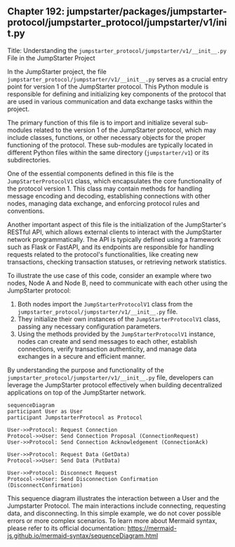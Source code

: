 ## Chapter 192: jumpstarter/packages/jumpstarter-protocol/jumpstarter_protocol/jumpstarter/v1/__init__.py

 Title: Understanding the `jumpstarter_protocol/jumpstarter/v1/__init__.py` File in the JumpStarter Project

   In the JumpStarter project, the file `jumpstarter_protocol/jumpstarter/v1/__init__.py` serves as a crucial entry point for version 1 of the JumpStarter protocol. This Python module is responsible for defining and initializing key components of the protocol that are used in various communication and data exchange tasks within the project.

   The primary function of this file is to import and initialize several sub-modules related to the version 1 of the JumpStarter protocol, which may include classes, functions, or other necessary objects for the proper functioning of the protocol. These sub-modules are typically located in different Python files within the same directory (`jumpstarter/v1`) or its subdirectories.

   One of the essential components defined in this file is the `JumpStarterProtocolV1` class, which encapsulates the core functionality of the protocol version 1. This class may contain methods for handling message encoding and decoding, establishing connections with other nodes, managing data exchange, and enforcing protocol rules and conventions.

   Another important aspect of this file is the initialization of the JumpStarter's RESTful API, which allows external clients to interact with the JumpStarter network programmatically. The API is typically defined using a framework such as Flask or FastAPI, and its endpoints are responsible for handling requests related to the protocol's functionalities, like creating new transactions, checking transaction statuses, or retrieving network statistics.

   To illustrate the use case of this code, consider an example where two nodes, Node A and Node B, need to communicate with each other using the JumpStarter protocol:

   1. Both nodes import the `JumpStarterProtocolV1` class from the `jumpstarter_protocol/jumpstarter/v1/__init__.py` file.
   2. They initialize their own instances of the `JumpStarterProtocolV1` class, passing any necessary configuration parameters.
   3. Using the methods provided by the `JumpStarterProtocolV1` instance, nodes can create and send messages to each other, establish connections, verify transaction authenticity, and manage data exchanges in a secure and efficient manner.

   By understanding the purpose and functionality of the `jumpstarter_protocol/jumpstarter/v1/__init__.py` file, developers can leverage the JumpStarter protocol effectively when building decentralized applications on top of the JumpStarter network.

 ```mermaid
sequenceDiagram
participant User as User
participant JumpstarterProtocol as Protocol

User->>Protocol: Request Connection
Protocol->>User: Send Connection Proposal (ConnectionRequest)
User->>Protocol: Send Connection Acknowledgement (ConnectionAck)

User->>Protocol: Request Data (GetData)
Protocol->>User: Send Data (PutData)

User->>Protocol: Disconnect Request
Protocol->>User: Send Disconnection Confirmation (DisconnectConfirmation)
```

This sequence diagram illustrates the interaction between a User and the Jumpstarter Protocol. The main interactions include connecting, requesting data, and disconnecting. In this simple example, we do not cover possible errors or more complex scenarios. To learn more about Mermaid syntax, please refer to its official documentation: https://mermaid-js.github.io/mermaid-syntax/sequenceDiagram.html